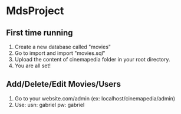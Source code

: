 # MdsProject
## First time running
1. Create a new database called "movies"
2. Go to import and import "movies.sql"
3. Upload the content of cinemapedia folder in your root directory.
4. You are all set!

## Add/Delete/Edit Movies/Users
1. Go to your website.com/admin (ex: localhost/cinemapedia/admin)
2. Use: usn: gabriel pw: gabriel
